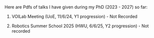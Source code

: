 Here are Pdfs of talks I have given during my PhD (2023 - 2027) so far:

1. VOILab Meeting (UoE, 11/6/24, Y1 progression) - Not Recorded

2. Robotics Summer School 2025 (HWU, 6/6/25, Y2 progression) - Not recorded
